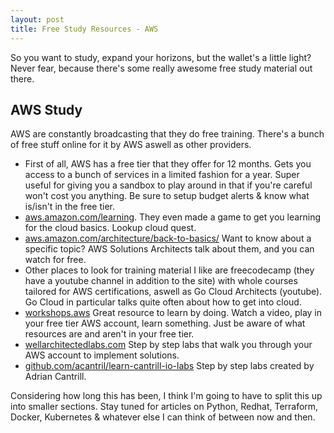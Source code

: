 ```yaml
---
layout: post
title: Free Study Resources - AWS
---
```


So you want to study, expand your horizons, but the wallet's a little light?  Never fear, because there's some really awesome free study material out there.

## AWS Study
AWS are constantly broadcasting that they do free training.  There's a bunch of free stuff online for it by AWS aswell as other providers.

* First of all, AWS has a free tier that they offer for 12 months.  Gets you access to a bunch of services in a limited fashion for a year.  Super useful for giving you a sandbox to play around in that if you're careful won't cost you anything.  Be sure to setup budget alerts & know what is/isn't in the free tier.  
* [aws.amazon.com/learning](https://aws.amazon.com/learning).  They even made a game to get you learning for the cloud basics.  Lookup cloud quest.
* [aws.amazon.com/architecture/back-to-basics/](https://aws.amazon.com/architecture/back-to-basics/) Want to know about a specific topic?  AWS Solutions Architects talk about them, and you can watch for free.
* Other places to look for training material I like are freecodecamp (they have a youtube channel in addition to the site) with whole courses tailored for AWS certifications, aswell as Go Cloud Architects (youtube).  Go Cloud in particular talks quite often about how to get into cloud.
* [workshops.aws](https://workshops.aws) Great resource to learn by doing.  Watch a video, play in your free tier AWS account, learn something.  Just be aware of what resources are and aren't in your free tier.
* [wellarchitectedlabs.com](https://wellarchitectedlabs.com) Step by step labs that walk you through your AWS account to implement solutions.
* [github.com/acantril/learn-cantrill-io-labs](https://github.com/acantril/learn-cantrill-io-labs) Step by step labs created by Adrian Cantrill.

Considering how long this has been, I think I'm going to have to split this up into smaller sections.  Stay tuned for articles on Python, Redhat, Terraform, Docker, Kubernetes & whatever else I can think of between now and then.